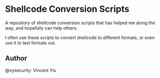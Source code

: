 # Shellcode Conversion Scripts

A repository of shellcode conversion scripts that has helped me along the way, and hopefully can help others.

I often use these scripts to convert shellcode to different formats, or even use it to test formats out.

## Author

@vysecurity: Vincent Yiu